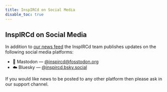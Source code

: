 ```yaml
---
title: InspIRCd on Social Media
disable_toc: true
---
```


## InspIRCd on Social Media

In addition to [our news feed](https://www.inspircd.org/atom.xml) the InspIRCd team publishes updates on the following social media platforms:

- 🐘 Mastodon &mdash; [@inspircd@fosstodon.org](https://fosstodon.org/@inspircd)
- ☁️ Bluesky &mdash; [@inspircd.bsky.social](https://bsky.app/profile/inspircd.bsky.social)

If you would like news to be posted to any other platform then please ask in our support channel.

